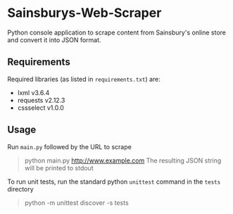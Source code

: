 # Sainsburys-Web-Scraper
Python console application to scrape content from Sainsbury's online store and convert it into JSON format.

## Requirements
Required libraries (as listed in `requirements.txt`) are:
* lxml v3.6.4
* requests v2.12.3
* cssselect v1.0.0

## Usage
Run `main.py` followed by the URL to scrape
> python main.py http://www.example.com
The resulting JSON string will be printed to stdout

To run unit tests, run the standard python `unittest` command in the `tests` directory
> python -m unittest discover -s tests
